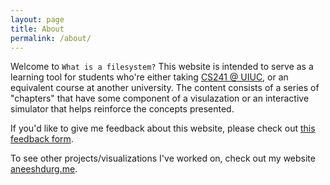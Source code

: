 ```yaml
---
layout: page
title: About
permalink: /about/
---
```


Welcome to `What is a filesystem?`
This website is intended to serve as a learning tool for students who're either taking [CS241 @ UIUC](http://cs241.cs.illinois.edu), or an equivalent course at another university.
The content consists of a series of "chapters" that have some component of a visulazation or an interactive simulator that helps reinforce the concepts presented.

If you'd like to give me feedback about this website, please check out [this feedback form](https://docs.google.com/forms/d/e/1FAIpQLSdj6T2PV_6az8Vx1Lkt9hbk17IKbAls-7O4ZV70e-GT-xmJEQ/viewform?usp=sf_link).

To see other projects/visualizations I've worked on, check out my website [aneeshdurg.me](http://aneeshdurg.me).
